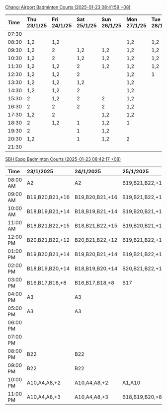 [Changi Airport Badminton Courts (2025-01-23 08:41:59 +08)](https://www.carc.org.sg/FacilityBooking.aspx)

| Time   | Thu 23/1/25   | Fri 24/1/25   | Sat 25/1/25   | Sun 26/1/25   | Mon 27/1/25   | Tue 28/1/25   | Wed 29/1/25   |
|:-------|:--------------|:--------------|:--------------|:--------------|:--------------|:--------------|:--------------|
| 07:30  |               |               |               |               |               |               |               |
| 08:30  | 1,2           | 1,2           |               |               | 1,2           | 1,2           |               |
| 09:30  | 1,2           | 2             | 1,2           | 1,2           | 1,2           | 1,2           |               |
| 10:30  | 1,2           | 2             | 1,2           | 1,2           | 1,2           | 1,2           |               |
| 11:30  | 1,2           | 1,2           | 2             | 1,2           | 1,2           | 1,2           |               |
| 12:30  | 1,2           | 1,2           | 2             |               | 1,2           | 1             |               |
| 13:30  | 1,2           | 1,2           | 1,2           |               | 1,2           |               |               |
| 14:30  | 1,2           | 1,2           | 2             |               | 1,2           |               |               |
| 15:30  | 2             | 1,2           | 2             | 2             | 1,2           |               |               |
| 16:30  | 2             | 2             | 2             | 2             | 1,2           |               |               |
| 17:30  | 1,2           | 2             |               | 1,2           | 1,2           |               |               |
| 18:30  | 2             | 1,2           | 1             | 1,2           | 1             |               |               |
| 19:30  | 2             |               | 1             | 1,2           |               |               |               |
| 20:30  | 1,2           |               | 1             | 1,2           | 2             |               |               |
| 21:30  |               |               |               |               |               |               |               |

[SBH Expo Badminton Courts (2025-01-23 08:42:17 +08)](https://singaporebadmintonhall.getomnify.com/widgets/O3MRKGBH359GA55KHMG1RD)

| Time     | 23/1/2025       | 24/1/2025       | 25/1/2025       | 26/1/2025       | 27/1/2025       | 28/1/2025       | 29/1/2025   |
|:---------|:----------------|:----------------|:----------------|:----------------|:----------------|:----------------|:------------|
| 08:00 AM | A2              | A2              | B19,B21,B22,+12 | A7,B14,B15,+1   | B13,B14,B18,+6  | B19,B21,B22,+14 |             |
| 09:00 AM | B19,B20,B21,+16 | B19,B20,B21,+16 | B19,B21,B22,+12 |                 |                 | B19,B21,B22,+14 |             |
| 10:00 AM | B18,B19,B21,+14 | B18,B19,B21,+14 | B19,B20,B21,+14 |                 |                 | B19,B21,B22,+15 |             |
| 11:00 AM | B18,B21,B22,+15 | B18,B21,B22,+15 | B19,B20,B21,+14 |                 |                 | B19,B21,B22,+14 |             |
| 12:00 PM | B20,B21,B22,+12 | B20,B21,B22,+12 | B19,B21,B22,+17 |                 | A5              | B19,B21,B22,+17 |             |
| 01:00 PM | B19,B20,B21,+14 | B19,B20,B21,+14 | B19,B21,B22,+17 |                 | A8,A9,B22,+1    | B19,B21,B22,+19 |             |
| 02:00 PM | B18,B19,B20,+14 | B18,B19,B20,+14 | B20,B21,B22,+10 | B22             | B11,B14         | B19,B21,B22,+16 |             |
| 03:00 PM | B16,B17,B18,+8  | B16,B17,B18,+8  | B17             |                 |                 | A1,B11          |             |
| 04:00 PM | A3              | A3              |                 |                 |                 | B11             |             |
| 05:00 PM | A3              | A3              |                 |                 |                 | B12,B13,B14     |             |
| 06:00 PM |                 |                 |                 |                 | A5,A7,A8,+1     | B13,B14,B18,+9  |             |
| 07:00 PM |                 |                 |                 |                 | A10,A8,B14,+5   | B14,B15,B18,+10 |             |
| 08:00 PM | B22             | B22             |                 | B13             | B19,B20,B21,+12 |                 |             |
| 09:00 PM | B22             | B22             |                 | A9,B15,B16,+3   | B19,B20,B21,+15 | A6,A8,A9        |             |
| 10:00 PM | A10,A4,A8,+2    | A10,A4,A8,+2    | A1,A10          | B20,B21,B22,+17 | A10,A8,A9,+7    | A10,A8,A9,+7    |             |
| 11:00 PM | A10,A4,A8,+3    | A10,A4,A8,+3    | B18,B19,B20,+8  | B20,B21,B22,+19 | A10,A8,A9,+7    | A10,A8,A9,+7    |             |
